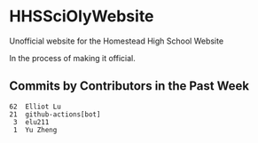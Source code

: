 # HHSSciOlyWebsite
Unofficial website for the Homestead High School Website

In the process of making it official.


## Commits by Contributors in the Past Week
<!-- COMMIT_SECTION_START -->
<!-- COMMIT_COUNTS_START -->
    62	Elliot Lu
    21	github-actions[bot]
     3	elu211
     1	Yu Zheng
<!-- COMMIT_COUNTS_END -->
<!-- COMMIT_SECTION_END -->

